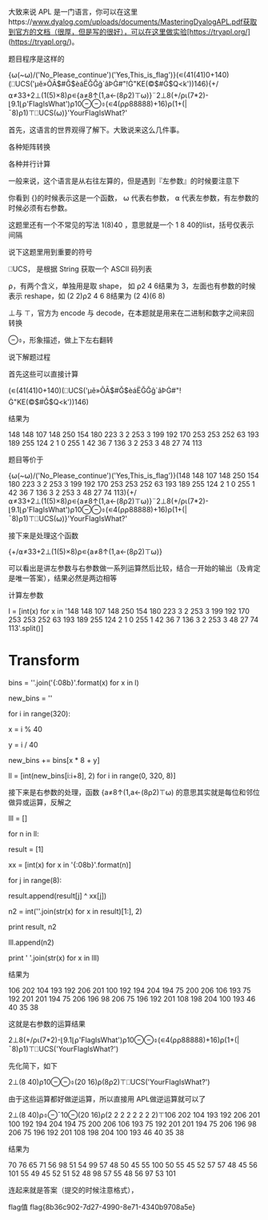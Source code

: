 大致来说 APL 是一门语言，你可以在这里https://www.dyalog.com/uploads/documents/MasteringDyalogAPL.pdf获取到官方的文档（很厚，但是写的很好），可以在这里做实验[https://tryapl.org/] (https://tryapl.org/)。

题目程序是这样的

{⍵(~⍵)/('No_Please_continue')('Yes,This_is_flag')}(∊(41(41)0+140)(⎕UCS('µě»ÕĀ$#Ğ$èáËĞĞĝ`âÞĠ#"!Ġ"KE(©$#Ğ$Q<k'))146){+/⍺≠33+2⊥(1(5)×8)⍴∊{a≠8↑(1,a←(8⍴2)⊤⍵)}¨2⊥8(+/⍴⍳(7*2)-⌊9.1⌊⍴'FlagIsWhat')⍴10⊖⊖⌽(∊4(⍴⍴88888)+16)⍴(1+(|¯8)⍴1)⊤⎕UCS(⍵)}'YourFlagIsWhat?'

首先，这语言的世界观得了解下。大致说来这么几件事。

各种矩阵转换

各种并行计算

一般来说，这个语言是从右往左算的，但是遇到『左参数』的时候要注意下

你看到 {}的时候表示这是一个函数， ⍵ 代表右参数， ⍺ 代表左参数，有左参数的时候必须有右参数。

这题里还有一个不常见的写法 1(8)40 ，意思就是一个 1 8 40的list，括号仅表示间隔

说下这题里用到重要的符号

⎕UCS， 是根据 String 获取一个 ASCII 码列表

⍴，有两个含义，单独用是取 shape， 如 ⍴2 4 6结果为 3，左面也有参数的时候表示 reshape，如 (2 2)⍴2 4 6 8结果为 (2 4)(6 8)

⊥与 ⊤，官方为 encode 与 decode，在本题就是用来在二进制和数字之间来回转换

⊖⌽，形象描述，做上下左右翻转

说下解题过程

首先这些可以直接计算

(∊(41(41)0+140)(⎕UCS('µě»ÕĀ$#Ğ$èáËĞĞĝ`âÞĠ#"!Ġ"KE(©$#Ğ$Q<k'))146)

结果为

148 148 107 148 250 154 180 223 3 2 253 3 199 192 170 253 253 252 63 193 189 255 124 2 1 0 255 1 42 36 7 136 3 2 253 3 48 27 74 113

题目等价于

{⍵(~⍵)/('No_Please_continue')('Yes,This_is_flag')}(148 148 107 148 250 154 180 223 3 2 253 3 199 192 170 253 253 252 63 193 189 255 124 2 1 0 255 1 42 36 7 136 3 2 253 3 48 27 74 113){+/⍺≠33+2⊥(1(5)×8)⍴∊{a≠8↑(1,a←(8⍴2)⊤⍵)}¨2⊥8(+/⍴⍳(7*2)-⌊9.1⌊⍴'FlagIsWhat')⍴10⊖⊖⌽(∊4(⍴⍴88888)+16)⍴(1+(|¯8)⍴1)⊤⎕UCS(⍵)}'YourFlagIsWhat?'

接下来是处理这个函数

{+/⍺≠33+2⊥(1(5)×8)⍴∊{a≠8↑(1,a←(8⍴2)⊤⍵)}

可以看出是讲左参数与右参数做一系列运算然后比较，结合一开始的输出（及肯定是唯一答案），结果必然是两边相等

计算左参数

l = [int(x) for x in '148 148 107 148 250 154 180 223 3 2 253 3 199 192 170 253 253 252 63 193 189 255 124 2 1 0 255 1 42 36 7 136 3 2 253 3 48 27 74 113'.split()]


# Transform

bins = ''.join('{:08b}'.format(x) for x in l)

new_bins = ''

for i in range(320):

 x = i % 40

 y = i / 40

 new_bins += bins[x * 8 + y]


ll = [int(new_bins[i:i+8], 2) for i in range(0, 320, 8)]

接下来是右参数的处理，函数 {a≠8↑(1,a←(8⍴2)⊤⍵) 的意思其实就是每位和邻位做异或运算，反解之

lll = []

for n in ll:

 result = [1]

 xx = [int(x) for x in '{:08b}'.format(n)]

 for j in range(8):

 result.append(result[j] ^ xx[j])

 n2 = int(''.join(str(x) for x in result)[1:], 2)

 print result, n2

 lll.append(n2)


print ' '.join(str(x) for x in lll)

结果为

106 202 104 193 192 206 201 100 192 194 204 194 75 200 206 106 193 75 192 201 201 194 75 206 196 98 206 75 196 192 201 108 198 204 100 193 46 40 35 38

这就是右参数的运算结果

2⊥8(+/⍴⍳(7*2)-⌊9.1⌊⍴'FlagIsWhat')⍴10⊖⊖⌽(∊4(⍴⍴88888)+16)⍴(1+(|¯8)⍴1)⊤⎕UCS('YourFlagIsWhat?')

先化简下，如下

2⊥(8 40)⍴10⊖⊖⌽(20 16)⍴(8⍴2)⊤⎕UCS('YourFlagIsWhat?')

由于这些运算都好做逆运算，所以直接用 APL做逆运算就可以了

2⊥(8 40)⍴⌽⊖¯10⊖(20 16)⍴(2 2 2 2 2 2 2 2)⊤106 202 104 193 192 206 201 100 192 194 204 194 75 200 206 106 193 75 192 201 201 194 75 206 196 98 206 75 196 192 201 108 198 204 100 193 46 40 35 38

结果为

70 76 65 71 56 98 51 54 99 57 48 50 45 55 100 50 55 45 52 57 57 48 45 56 101 55 49 45 52 51 52 48 98 57 55 48 56 97 53 101

连起来就是答案（提交的时候注意格式），

flag值 flag{8b36c902-7d27-4990-8e71-4340b9708a5e}
